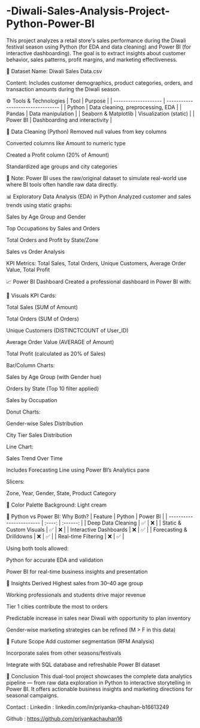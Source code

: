 # -Diwali-Sales-Analysis-Project-Python-Power-BI
This project analyzes a retail store's sales performance during the Diwali festival season using Python (for EDA and data cleaning) and Power BI (for interactive dashboarding). The goal is to extract insights about customer behavior, sales patterns, profit margins, and marketing effectiveness.

📁 Dataset
Name: Diwali Sales Data.csv

Content: Includes customer demographics, product categories, orders, and transaction amounts during the Diwali season.

⚙️ Tools & Technologies
| Tool                 | Purpose                           |
| -------------------- | --------------------------------- |
| Python               | Data cleaning, preprocessing, EDA |
| Pandas               | Data manipulation                 |
| Seaborn & Matplotlib | Visualization (static)            |
| Power BI             | Dashboarding and interactivity    |

🧹 Data Cleaning (Python)
Removed null values from key columns

Converted columns like Amount to numeric type

Created a Profit column (20% of Amount)

Standardized age groups and city categories

📌 Note: Power BI uses the raw/original dataset to simulate real-world use where BI tools often handle raw data directly.

📊 Exploratory Data Analysis (EDA) in Python
Analyzed customer and sales trends using static graphs:

Sales by Age Group and Gender

Top Occupations by Sales and Orders

Total Orders and Profit by State/Zone

Sales vs Order Analysis

KPI Metrics: Total Sales, Total Orders, Unique Customers, Average Order Value, Total Profit

📈 Power BI Dashboard
Created a professional dashboard in Power BI with:

📌 Visuals
KPI Cards:

Total Sales (SUM of Amount)

Total Orders (SUM of Orders)

Unique Customers (DISTINCTCOUNT of User_ID)

Average Order Value (AVERAGE of Amount)

Total Profit (calculated as 20% of Sales)

Bar/Column Charts:

Sales by Age Group (with Gender hue)

Orders by State (Top 10 filter applied)

Sales by Occupation

Donut Charts:

Gender-wise Sales Distribution

City Tier Sales Distribution

Line Chart:

Sales Trend Over Time

Includes Forecasting Line using Power BI’s Analytics pane

Slicers:

Zone, Year, Gender, State, Product Category

🎨 Color Palette
Background: Light cream 

🔁 Python vs Power BI: Why Both?
| Feature                  | Python   | Power BI |
| ------------------------ | :----:   | :------: |
| Deep Data Cleaning       |    ✅   |     ❌    |
| Static & Custom Visuals  |    ✅   |     ❌    |
| Interactive Dashboards   |    ❌   |     ✅    |
| Forecasting & Drilldowns |    ❌   |     ✅    |
| Real-time Filtering      |    ❌   |     ✅    |

Using both tools allowed:

Python for accurate EDA and validation

Power BI for real-time business insights and presentation

📌 Insights Derived
Highest sales from 30–40 age group

Working professionals and students drive major revenue

Tier 1 cities contribute the most to orders

Predictable increase in sales near Diwali with opportunity to plan inventory

Gender-wise marketing strategies can be refined (M > F in this data)


🚀 Future Scope
Add customer segmentation (RFM Analysis)

Incorporate sales from other seasons/festivals

Integrate with SQL database and refreshable Power BI dataset

📌 Conclusion
This dual-tool project showcases the complete data analytics pipeline — from raw data exploration in Python to interactive storytelling in Power BI. It offers actionable business insights and marketing directions for seasonal campaigns.

Contact :
Linkedin : linkedin.com/in/priyanka-chauhan-b16613249

Github   : https://github.com/priyankachauhan16
